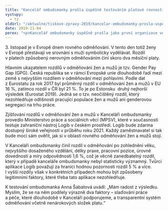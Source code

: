 ```yaml
---
title: "Kancelář ombudsmanky prošla úspěšně testováním platové rovnosti"
vystupy:
  - tz
oldUrl: "/aktualne/tiskove-zpravy-2019/kancelar-ombudsmanky-prosla-uspesne-testovanim-platove-rovnosti"
date: 2019-11-04
perex: "<p>Kancelář ombudsmanky úspěšně prošla jako první organizace ve veřejné správě pilotním testováním, které zjišťovalo platovou nerovnost mezi muži a ženami. Testování pomocí nástroje Logib zohlednilo charakteristiky vykonávané práce a klíčové osobní charakteristiky zaměstnankyň a zaměstnanců (věk, délka praxe, vzdělání). Nástroj pro zjišťování platové nerovnosti bude po svém otestování na konci roku 2020 přístupný široké veřejnosti. </p>"
---
```


<!-- imported from the old website -->

<p>3. listopad je v Evropě dnem rovného odměňování. V tento den totiž ženy v Evropě přestávají ve srovnání s muži symbolicky vydělávat. Rozdíl v platech způsobený nerovným odměňováním činí skoro dva měsíční platy.</p> <p>Hlavním ukazatelem rozdílů v odměňování žen a mužů je tzv. Gender Pay Gap (GPG). Česká republika se v rámci Evropské unie dlouhodobě řadí mezi země s nejvyšším rozdílem v odměňování mezi pohlavími. Podle dat z Eurostatu za rok 2017 byl průměrný rozdíl v odměňování žen a mužů v EU 16 %, zatímco rozdíl v ČR byl 21 %. To je po Estonsku  druhý nejhorší výsledek (Eurostat 2019). Jedná se o tzv. neočištěný rozdíl, který nezohledňuje odlišnosti pracující populace žen a mužů ani genderovou segregaci na trhu práce.</p> <p>Zjišťování rozdílů v odměňování žen a mužů v Kanceláři ombudsmanky provedlo Ministerstvo práce a sociálních věcí (MPSV), které v současnosti testuje zahraniční nástroj Logib v českém prostředí. Logib bude zdarma dostupný široké veřejnosti v průběhu roku 2021. Každý zaměstnavatel si tak bude moci sám ověřit, jak si v oblasti rovného odměňování žen a mužů stojí. </p> <p>V Kanceláři ombudsmanky činil rozdíl v odměňování po zohlednění věku, nejvyššího dosaženého vzdělání, délky praxe, pracovní pozice, úrovně dovedností a míry odpovědnosti 1,6 %, což je věcně zanedbatelný rozdíl, který v případě kanceláře ombudsmanky nebyl statisticky významný. Tvůrci aplikace Logib považují za hranici hodnou pozornosti rozdíl 5 % a více. I vyšší rozdíly však v konkrétních případech mohou být způsobeny legitimními faktory, které třeba tato aplikace nezohledňuje.</p> <p>K testování ombudsmanka Anna Šabatová uvádí: „Mám radost z výsledku. Myslím, že se na něm podílely výrazně dva faktory – slaďování práce a péče, které dlouhodobě v Kanceláři podporujeme, a transparentní systém odměňování včetně nenárokových složek platu.“ </p>
